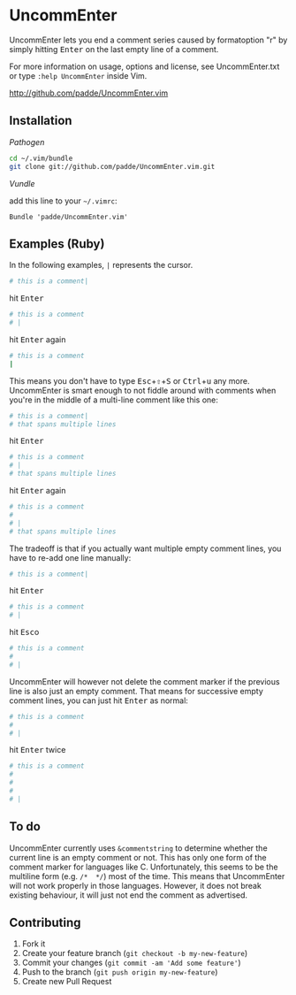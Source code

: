 UncommEnter
===========

UncommEnter lets you end a comment series caused by formatoption "r" by
simply hitting <kbd>Enter</kbd> on the last empty line of a comment.

For more information on usage, options and license, see UncommEnter.txt
or type `:help UncommEnter` inside Vim.

http://github.com/padde/UncommEnter.vim


Installation
------------

*Pathogen*

```sh
cd ~/.vim/bundle
git clone git://github.com/padde/UncommEnter.vim.git
```

*Vundle*

add this line to your `~/.vimrc`:

```viml
Bundle 'padde/UncommEnter.vim'
```



Examples (Ruby)
---------------

In the following examples, `|` represents the cursor.

```ruby
# this is a comment|
```

hit <kbd>Enter</kbd>

```ruby
# this is a comment
# |
```

hit <kbd>Enter</kbd> again

```ruby
# this is a comment
|
```

This means you don't have to type <kbd>Esc</kbd>+<kbd>⇧</kbd>+<kbd>S</kbd>
or <kbd>Ctrl</kbd>+<kbd>u</kbd> any more. UncommEnter is smart enough to not
fiddle around with comments when you're in the middle of a multi-line comment
like this one:

```ruby
# this is a comment|
# that spans multiple lines
```

hit <kbd>Enter</kbd>

```ruby
# this is a comment
# |
# that spans multiple lines
```

hit <kbd>Enter</kbd> again

```ruby
# this is a comment
#
# |
# that spans multiple lines
```

The tradeoff is that if you actually want multiple empty comment lines,
you have to re-add one line manually:

```ruby
# this is a comment|
```

hit <kbd>Enter</kbd>

```ruby
# this is a comment
# |
```

hit <kbd>Esc</kbd>o

```ruby
# this is a comment
#
# |
```

UncommEnter will however not delete the comment marker if the previous
line is also just an empty comment. That means for successive empty
comment lines, you can just hit <kbd>Enter</kbd> as normal:

```ruby
# this is a comment
#
# |
```

hit <kbd>Enter</kbd> twice

```ruby
# this is a comment
#
#
#
# |
```


To do
-----

UncommEnter currently uses `&commentstring` to determine whether the
current line is an empty comment or not. This has only one form of the
comment marker for languages like C. Unfortunately, this seems to be
the multiline form (e.g. `/*  */`) most of the time. This means that
UncommEnter will not work properly in those languages. However, it does
not break existing behaviour, it will just not end the comment as
advertised.


Contributing
------------

1. Fork it
2. Create your feature branch (`git checkout -b my-new-feature`)
3. Commit your changes (`git commit -am 'Add some feature'`)
4. Push to the branch (`git push origin my-new-feature`)
5. Create new Pull Request
